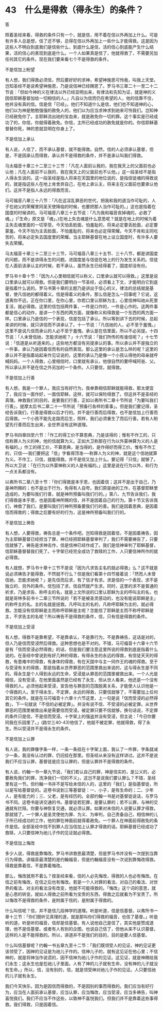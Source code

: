 # 43　什么是得救（得永生）的条件？


答

照着圣经来看，得救的条件只有一个，就是信，用不着在信以外再加上什么。可是有许多人总是想，信了还不够，总得在信以外再加上一些什么才能得救。这是因为这些人不明白到底我们是信些什么，到底什么是信，活的信心到底能产生什么结果，活的信心的表现到底是什么。一个人如果真是信了，他就得救了，不需要另加任何其它的条件。现在我们要来看七个不是得救的条件。

不是信加上盼望

有人想，我们得救必须信，然后要好好的求神，希望神施恩可怜我，叫我上天堂。岂知圣经不是说希望神施恩，乃是说信神已经赐恩了。罗马书三章二十一至二十二节说：「但如今神的义在律法以外已经显明出来，有律法和先知为证，就是神的义因信耶稣基督加给一切相信的人。」凡自以为信而仍在希望的人，他的信靠不住，他并没有真的信。信是信「已经」。他们不知道什么是信，他们也不知道神的心，他们以为神是勉勉强强的赦免人的，他们以为应当求神求到祂来可怜我们。岂知神已经赦免你了。主耶稣流出祂的宝血来，就是赦免你一切的罪。这个事实是已经成功了的，你信，你就得着赦免。你信，主所已经成功的赦免就是你的。你信耶稣基督替你死，神的恩就显明在你身上了。

不是信加上承认

有人说，人信了，而不承认基督，就不能得救。自然，信的人必须承认基督，但是，不是因承认而得救，承认并不是得救的条件，并不是承认叫我们得救。

马太福音十章三十二至三十三节：「凡在人面前认我的，我在我天上的父面前也必认他；凡在人面前不认我的，我在我天上的父面前也不认他。」这一段圣经不是指人得永生说的。这一段圣经是指人将来在天国里的地位说的，是指信徒魂的得救说的，就是指这些人在地上肯舍弃自己，在地上承认主，将来主在父面前也要承认他们。这并不是指人永远的得救而言。

马可福音八章三十八节：「凡在这淫乱罪恶的世代，把我和我的道当作可耻的，人子在祂父的荣耀里同圣天使降临的时候，也要把那人当作可耻的。」这也是指着在国度的时候讲的。马可福音八章三十五节说：「凡为我和福音丧掉魂的，必救了魂。」(「生命」原文是「魂」。)在地上失去魂是什么意思呢？就是在地上的时候为着主失去魂里面的一切享受。今天怕丢脸面，怕羞耻的，将来必定要丢脸面，必定要蒙羞。今天不怕为主丢脸面，不怕羞耻的，将来也必定得荣耀。今天不肯和主同吃苦的，将来必定失去国度里的荣耀。当主耶稣基督在地上设立国度时，有许多人要失去荣耀。

马太福音十章三十二至三十三节，马可福音八章三十五节、三十八节，都是讲国度的问题，而不是讲得永生的问题。进国度是与信徒在地上的行为发生关系的。信徒在人面前该承认主的时候，若不承认，虽然永生已经得着了，国度却没有份。

罗马书十章十节：「因为人心里相信就可以称义，口里承认就可以得救。」这里是说口里承认就可以得救。但是我们要明白一节圣经，必须看上下文，才能明白它到底是指着什么说的。罗马书第十章的主题乃是讲出于信心的义，律法的总结就是基督，使凡信祂的都得着义。信是得着义的条件。那么信是怎么一回事呢？它说，这道离你不远，正在你口里，在你心里，你若口里认耶稣为主，心里信神叫祂从死里复活，就必得救。这里的信包括两件事，一件是口作的，一件是心作的。这两件事都是信心的动作，是讲一个东西的两方面，就像称义和得救是一个东西的两方面一样。口里承认乃是信的一个表现，信是包括了承认。所以等到讲下去的时候，总起来讲的时候，就只讲信而不讲承认了。十一节说：「凡信祂的人，必不至于羞愧。」这里不是说凡信而承认的人必不至于羞愧。承认是在信里面，所以不必另提。十四节说：「人未曾信祂，怎能求祂呢？」十六节说：「我们所传的有谁信呢？」十七节说：「信道是从听道来的。」这些地方都没有另提承认的事。所以承认并不是独立的一件事，承认乃是因着信而有的自然表现。那么这里的承认是怎么样的呢？这里的承认并不是指着站起来作见证说的，这里的承认乃是像一个小孩认得他的母亲就呼喊妈妈。一个人得救，心里相信时，口里就有承认，他很自然的要呼喊阿爸、父。所以承认并不是在信之外另加的一个条件。人只要信，就得救。

不是信加上行善

有人想，我是一个罪人，我应当有好行为，我单靠相信耶稣就能得救，那太便宜了，我应当一面作好，一面信耶稣，这样，就可以保险得救了。但这并不是圣经的真理。神救我们的目的，是要我们行善，正如以弗所书二章十节所说「为要叫我们行善」，提摩太后书二章二十一节所说「预备行各样的善事」。但是我们要记得，圣经告诉我们，行善是得救以后才行的。并不是行善而后得救，也不是信加上行善而后得救。一个小孩不能先走路而后生，照样，我们必须重生了而后行善。若有人盼望先行善而后生出来，全世界没有这种道理。

罗马书四章四至六节：「作工的得工价不算恩典，乃是该得的；惟有不作工的，只信称罪人为义的神，他的信就算为义。正如大卫称那在行为以外蒙神算为义的人是有福的。」作工的得工价，不算恩典，是当得的，是作得好而得工价。惟有不作工的，只信──我们要把这「信」字看得顶准──称罪人为义的神，就是这个信祂就算为义。不作工，只信，就能得救。并不是信又加上什么。要记得「只信」就够了。所以大卫说：「在行为以外蒙神称义的人是有福的。」这里是说在行为以外，和行为一点关系都没有。

以弗所书二章八至十节：「你们得救是本乎恩，也因着信；这并不是出于自己，乃是神所赐的；也不是出于行为，免得有人自夸。我们原是祂的工作，在基督耶稣里造成的，为要叫我们行善，就是神所预备叫我们行的。」第八、九节告诉我们，我们得救是本乎恩，也是因着神所赐的信，并不是因着自己的行为。第十节又告诉我们，神救了我们，是要叫我们行神所预备要我们行的善。我们是因着恩典，是因着信而得救的；得救之后要有好的行为，这是神所预备叫我们行的。

不是信加上祷告

有人想，人要得救，祷告总是一个条件吧。岂知得救是因着信，不是因着祷告，因为主耶稣基督已经担当了罪，神已经把耶稣基督审判了，我们不需要祷告了，只要信就够了。祷告是求神去作，信是信神已经作成了。我们是信神审判了耶稣基督，信耶稣基督替我们死了。十字架已经完全成功了救赎的工作，人只要信神所作的就必得救。

有人就想，罗马书十章十三节不是说「因为凡求告主名的就必得救」么？这不就是说必须祷告才能得救，不然就不行么？但是我们看第十四节接着说：「然而人未曾信祂，怎能求祂呢？」是先信而后求，有了信才有求。求是信的一个表现，求不是独立的、另外的条件。信包括了求，信自然就产生求。同时，这里的求不是普通的祈求，乃是求告、称呼主的名，就是上文所说的口里认耶稣为主的呼叫主的名，也就是哥林多前书十二章三节所说的「若不是被圣灵感动的，也没有能说耶稣是主」的称呼主的名。主的名就是拯救。凡呼叫主的名的，凡称呼耶稣为主的，就必得救。怎能没有信耶稣是主而称呼耶稣是主呢？怎能信了耶稣是主而不称呼耶稣是主，不求告主的名呢？所以祷告不是得救的条件，信，只有信是得救的条件。

不是信加上受浸

有人想，得救不是靠希望，不是靠承认，不是靠行为，不是靠祷告，这话是对的，但人乃是信而受浸然后得救。这种思想也是不对的。不错，马可福音十六章十六节是有「信而受浸必然得救」的话，但是我们要注意这里所说的得救到底是指着什么说的。在圣经中曾说到有好几种的得救，有得永生的永远的得救，有信徒天天的得救，有患难中的得救，有身体的得救，有在天国中与主一同作王的魂的得救。至于与受浸有关的得救，那是指着从世界罪恶的范围里救出来说的，这与得永生是不同的。得永生是个人得到永远的生命，受浸是从罪恶的范围里被救出来。一个人光是相信，没有受浸，在他里面虽然是已经有了永生，但从世人看来，他还是一个没有得救的人。必须他起来受浸，宣告他与罪恶的范围脱离关系，才能使人认识他是一个得救的人。至于得永生，不定罪，永远的得救，只要信就够了，不需要加上任何其它的条件。就是在马可福音十六章十六节这里，上一句是说「信而受浸的必然得救」，下一句就说「不信的必被定罪」。并没有说不信、不受浸的必被定罪。从世界罪恶的范围里被救出来是需要信而受浸。被定罪只要不信就够，换句话说，不定罪的条件只是信，不是信而受浸。十字架上的强盗并没有受浸，但主说：「今日你要同我在乐园里了。」(路廿三40-43)他信了，他就不被定罪，他就得救，得了永生。所以受浸并不是得永生的条件。

不是信加上认罪

有人说，我的罪像字条一样，一条一条挂在十字架上面，我认了一件罪，字条就减少一条，我没有认过的罪，仍旧挂在那里。但圣经从来没有这样讲过。这并不是说我们不应当认罪，基督徒是应当认罪的，但是认罪并不是得救的条件。

有人说，约翰一书一章九节说，「我们若认自己的罪，神是信实的，是公义的，必要赦免我们的罪，洗净我们一切的不义」，这岂不是说我们要认罪么？不错，圣经里有这一节。但约翰一书并不是写给未信的人的，这里的「我们」是指基督徒，所以是写给基督徒的。这卷书说到三等基督徒：一、小子，是有生命的；二、少年人，是有能力的；三、父老，是有经历的。全部约翰一书是对基督徒说话，与罗马书不同。这卷书是讲交通的书。基督徒若犯罪，是要认罪的；若不认罪，与神的交通就有拦阻。你要与神恢复交通，就必须认罪。如果对未信的人说要认罪才得救，那就错了。一个罪人是圣灵使他为罪、为义、为审判，自己责备自己，相信神的儿子所已经成功的工作，他的罪在神面前就得着赦免。一个罪人在神面前得赦免的条件是信。全部圣经中找不到罪人应当信加上认罪才得救的话。耶稣基督已经成功了救赎，人只要信神为祂儿子作的见证就必得救。

不是信加上悔改

多少人说，得救是靠悔改。罗马书讲救恩最清楚，但是罗马书并没有一次提到当靠行为得救。讲福音最清楚的是约翰福音，但是约翰福音没有一次说到靠悔改得救。得救是靠着信，不是靠着悔改。

那么，悔改就用不着么？按圣经来看，信的人必先悔改，得救的人也必有悔改。在信之前有悔改，在信之后也有悔改。若是一个人对罪的看法、对自己的看法、对世界的看法、对主的看法没有改变，他就不可能得救的。「悔改」这个词的意思，就是心思的转变。就如人得救之前所看为宝贵的东西，得救之后就看为不宝贵了。所以悔改不是得救的条件，是附属于信的，是附属于得救的。

什么叫信呢？信，并不是信几段神学的道理。听是听道，信是信基督。以弗所书一章十三节：「你们既听见真理的道，就是那叫你们得救的福音，也信了基督。」听是听的道，听是听的福音，信却是信基督。有人说他自己是信了，其实他是赞成道理，他不是信基督。或者有人有别的企图，也说自己信了，但他从来不认识基督。这样的人是不能得救的。所以，讲道并不是我们的目的，目的是要人信基督。

什么叫信基督呢？约翰一书五章九至十二节：「我们既领受人的见证，神的见证更该领受了，因神的见证是为祂儿子作的。信神儿子的，就有这见证在他心里；不信神的，就是将神当作说谎的，因不信神为祂儿子作的见证。这见证，就是神赐给我们永生；这永生也是在祂儿子里面。人有了神的儿子就有生命，没有神的儿子就没有生命。」所以，信，没有别的，信，就是领受神对祂儿子作的见证。人只要信祂的儿子就有永生。

我们今天快乐，因为是因信而得救的，不是因别的事而得救的。我们应当有好行为，应当在人面前承认基督，应当认罪，应当悔改，应当受浸，应当多祷告，叫神喜悦我们。我们不应当不作这些，以致神不喜悦我们。但我们并不是靠着这些事得救。我们得救，只是因着信。


